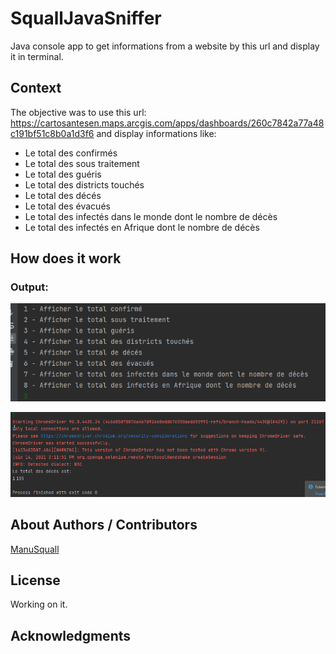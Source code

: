 <!-- Repository git : https://github.com/ManuSquall/SquallJavaSniffer -->
# SquallJavaSniffer

Java console app to get informations from a website by this url and display it in terminal.

## Context

The objective was to use this url: https://cartosantesen.maps.arcgis.com/apps/dashboards/260c7842a77a48c191bf51c8b0a1d3f6 and display informations like:
* Le total des confirmés
* Le total des sous traitement
* Le total des guéris
* Le total des districts touchés
* Le total des décés
* Le total des évacués
* Le total des infectés dans le monde dont le nombre de décès
* Le total des infectés en Afrique dont le nombre de décès

## How does it work

### Output:

![output1](/readme/output1.png)

![output2](/readme/output2.png)

## About Authors / Contributors

[ManuSquall](https://manusquall.azurewebsites.net/)

## License

Working on it.


## Acknowledgments



